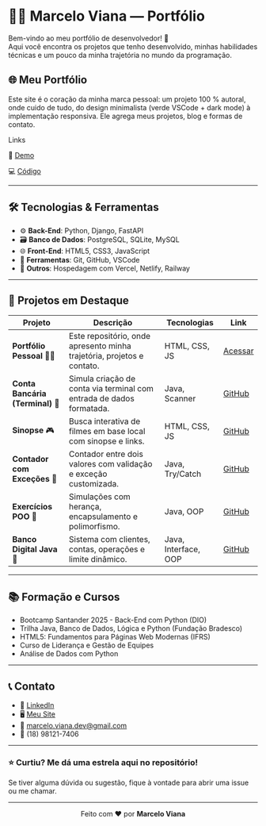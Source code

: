 # 👨‍💻 Marcelo Viana — Portfólio

Bem-vindo ao meu portfólio de desenvolvedor! 🚀  
Aqui você encontra os projetos que tenho desenvolvido, minhas habilidades técnicas e um pouco da minha trajetória no mundo da programação.

## 🌐 Meu Portfólio

Este site é o coração da minha marca pessoal: um projeto 100 % autoral, onde cuido de tudo, do design minimalista (verde VSCode + dark mode) à implementação responsiva. Ele agrega meus projetos, blog e formas de contato.

Links

🔗 [Demo](https://marceloviana.vercel.app)

💻 [Código](https://github.com/marcelosviana/portifolio)

---

## 🛠️ Tecnologias & Ferramentas

- ⚙️ **Back-End**: Python, Django, FastAPI
- 🗃️ **Banco de Dados**: PostgreSQL, SQLite, MySQL
- 🌐 **Front-End**: HTML5, CSS3, JavaScript
- 🔧 **Ferramentas**: Git, GitHub, VSCode
- 🐳 **Outros**: Hospedagem com Vercel, Netlify, Railway

---

## 💼 Projetos em Destaque

| Projeto | Descrição | Tecnologias | Link |
|--------|-----------|-------------|------|
| **Portfólio Pessoal** 🧑‍💻 | Este repositório, onde apresento minha trajetória, projetos e contato. | HTML, CSS, JS | [Acessar](https://marceloviana.vercel.app) |
| **Conta Bancária (Terminal)** 🏦 | Simula criação de conta via terminal com entrada de dados formatada. | Java, Scanner | [GitHub](https://github.com/marcelosviana/bootcamp-santander-backend-java/tree/main/ContaTerminal) |
| **Sinopse** 🎮 | Busca interativa de filmes em base local com sinopse e links. | HTML, CSS, JS | [GitHub](https://github.com/marcelosviana/projeto-alura-sinopse) |
| **Contador com Exceções** 🔁 | Contador entre dois valores com validação e exceção customizada. | Java, Try/Catch | [GitHub](https://github.com/marcelosviana/bootcamp-santander-backend-java/tree/main/DesafioControleFluxo) |
| **Exercícios POO** 🧹 | Simulações com herança, encapsulamento e polimorfismo. | Java, OOP | [GitHub](https://github.com/marcelosviana/bootcamp-santander-backend-java/tree/main/Orientacao%20a%20objetos%20-pratica) |
| **Banco Digital Java** 🏦 | Sistema com clientes, contas, operações e limite dinâmico. | Java, Interface, OOP | [GitHub](https://github.com/marcelosviana/bootcamp-santander-backend-java/tree/main/lab_banco_digital) |


---

## 📚 Formação e Cursos

- Bootcamp Santander 2025 - Back-End com Python (DIO)
- Trilha Java, Banco de Dados, Lógica e Python (Fundação Bradesco)
- HTML5: Fundamentos para Páginas Web Modernas (IFRS)
- Curso de Liderança e Gestão de Equipes
- Análise de Dados com Python

---

## 📞 Contato

- 💼 [LinkedIn](https://www.linkedin.com/in/marcelo-sviana/)
- 🖥️ [Meu Site](https://marceloviana.vercel.app)
- 📧 marcelo.viana.dev@gmail.com
- 📱 (18) 98121-7406

---

### ⭐ Curtiu? Me dá uma estrela aqui no repositório!  
Se tiver alguma dúvida ou sugestão, fique à vontade para abrir uma issue ou me chamar.

---

<p align="center">Feito com ❤️ por <strong>Marcelo Viana</strong></p>

